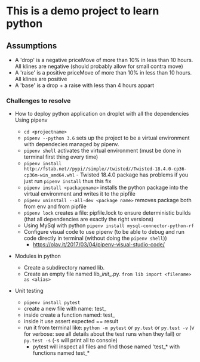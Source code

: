 # This is a demo project to learn python

## Assumptions
- A 'drop' is a negative priceMove of more than 10% in less than 10 hours. All klines are negative (should probably allow for small contra move)
- A 'raise' is a positive priceMove of more than 10% in less than 10 hours. All klines are positive
- A 'base' is a drop + a raise with less than 4 hours appart



### Challenges to resolve
- How to deploy python application on droplet with all the dependencies 
    Using pipenv
     - ` cd <projectname> `
     - `pipenv --python 3.6` sets up the project to be a virtual environment with dependecies managed by pipenv.
     - `pipenv shell` activates the virtual environment (must be done in terminal first thing every time) 
     - `pipenv install http://fstab.net//pypi//simple//twisted//Twisted-18.4.0-cp36-cp36m-win_amd64.whl`  - Twisted 18.4.0 package has problems if you just run `pipenv install` thus this fix
     - `pipenv install <packagename>` installs the python package into the virtual environment and writes it to the pipfile
     - `pipenv uninstall --all-dev <package name>` removes package both from env and from pipfile
     - `pipenv lock` creates a file: pipfile.lock to ensure deterministic builds (that all dependencies are exactly the right versions)
    - Using MySql with python
    `pipenv install mysql-connector-python-rf`
    - Configure visual code to use pipenv (to be able to debug and run code directly in terminal (without doing the `pipenv shell`))
        - https://olav.it/2017/03/04/pipenv-visual-studio-code/
    
    
- Modules in python
    - Create a subdirectory named lib.
    - Create an empty file named lib\__init__.py.
`from lib import <filename> as <alias>`
- Unit testing
    - `pipenv install pytest`
    - create a new file with name: test_<some name> 
    - inside create a function named: test_<some name>
    - inside it use assert expected == result
    - run it from terminal like: `python -m pytest` or `py.test` or `py.test -v` (v for verbose: see all details about the test runs when they fail) or `py.test -s` (-s will print all to console)
        - pytest will inspect all files and find those named 'test_* with functions named test_*